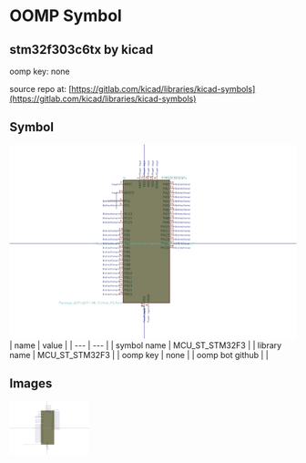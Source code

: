 # OOMP Symbol  
## stm32f303c6tx  by kicad  
  
oomp key: none  
  
source repo at: [https://gitlab.com/kicad/libraries/kicad-symbols](https://gitlab.com/kicad/libraries/kicad-symbols)  
## Symbol  
  
[![working.png](working_600.png)](working.png)  
| name | value | 
| --- | --- | 
| symbol name | MCU_ST_STM32F3 | 
| library name | MCU_ST_STM32F3 | 
| oomp key | none | 
| oomp bot github |  | 
## Images  
  
[![working.png](working_140.png)](working.png)  
